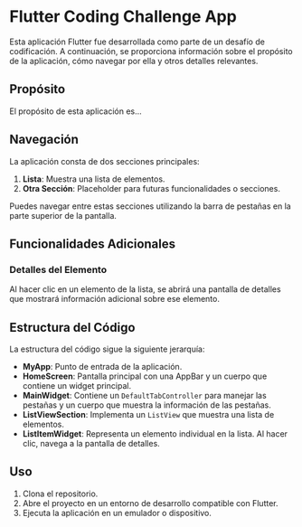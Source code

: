 # Flutter Coding Challenge App

Esta aplicación Flutter fue desarrollada como parte de un desafío de codificación. A continuación, se proporciona información sobre el propósito de la aplicación, cómo navegar por ella y otros detalles relevantes.

## Propósito

El propósito de esta aplicación es...

## Navegación

La aplicación consta de dos secciones principales:

1. **Lista**: Muestra una lista de elementos.
2. **Otra Sección**: Placeholder para futuras funcionalidades o secciones.

Puedes navegar entre estas secciones utilizando la barra de pestañas en la parte superior de la pantalla.

## Funcionalidades Adicionales

### Detalles del Elemento

Al hacer clic en un elemento de la lista, se abrirá una pantalla de detalles que mostrará información adicional sobre ese elemento.

## Estructura del Código

La estructura del código sigue la siguiente jerarquía:

- **MyApp**: Punto de entrada de la aplicación.
- **HomeScreen**: Pantalla principal con una AppBar y un cuerpo que contiene un widget principal.
- **MainWidget**: Contiene un `DefaultTabController` para manejar las pestañas y un cuerpo que muestra la información de las pestañas.
- **ListViewSection**: Implementa un `ListView` que muestra una lista de elementos.
- **ListItemWidget**: Representa un elemento individual en la lista. Al hacer clic, navega a la pantalla de detalles.

## Uso

1. Clona el repositorio.
2. Abre el proyecto en un entorno de desarrollo compatible con Flutter.
3. Ejecuta la aplicación en un emulador o dispositivo.


